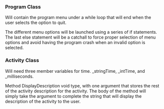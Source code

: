 <h3>
Program Class
</h3>
<p>
Will contain the program menu under a while loop that will end when the user selects the option to quit. 
</p>
<p>
The different menu options will be launched using a series of if statements. The last else statement will be a catchall to force proper selection of menu options and avoid having the program crash when an invalid option is selected. 
</p>
<h3>
Activity Class
</h3>
<p>
Will need three member variables for time. _stringTime, _intTime, and _milliseconds.
</p>
<p>
Method DisplayDescription void type, with one argument that stores the rest of the activity description for the activity. The body of the method will simply take the argument to complete the string that will display the description of the activity to the user.
</p>
